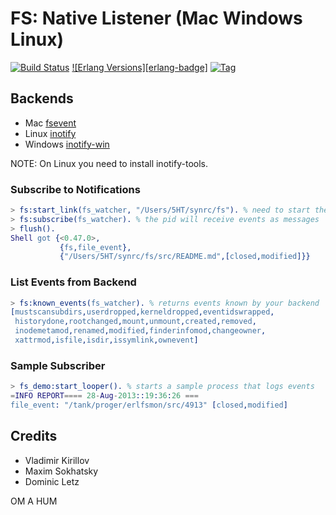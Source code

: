 FS: Native Listener (Mac Windows Linux)
=======================================

[![Build Status][gh-actions-badge]][gh-actions]
[![Erlang Versions][erlang-badge]][versions]
[![Tag][github-tag-badge]][github-tag]

Backends
--------

* Mac [fsevent](https://github.com/thibaudgg/rb-fsevent)
* Linux [inotify](https://github.com/rvoicilas/inotify-tools/wiki)
* Windows [inotify-win](https://github.com/thekid/inotify-win)

NOTE: On Linux you need to install inotify-tools.

### Subscribe to Notifications

```erlang
> fs:start_link(fs_watcher, "/Users/5HT/synrc/fs"). % need to start the fs watcher
> fs:subscribe(fs_watcher). % the pid will receive events as messages
> flush().
Shell got {<0.47.0>,
           {fs,file_event},
           {"/Users/5HT/synrc/fs/src/README.md",[closed,modified]}}
```

### List Events from Backend

```erlang
> fs:known_events(fs_watcher). % returns events known by your backend
[mustscansubdirs,userdropped,kerneldropped,eventidswrapped,
 historydone,rootchanged,mount,unmount,created,removed,
 inodemetamod,renamed,modified,finderinfomod,changeowner,
 xattrmod,isfile,isdir,issymlink,ownevent]
```

### Sample Subscriber

```erlang
> fs_demo:start_looper(). % starts a sample process that logs events
=INFO REPORT==== 28-Aug-2013::19:36:26 ===
file_event: "/tank/proger/erlfsmon/src/4913" [closed,modified]
```

Credits
-------

* Vladimir Kirillov
* Maxim Sokhatsky
* Dominic Letz 

OM A HUM


[//]: ---Named-Links---

[github]: https://github.com/erlsci/fs
[gh-actions-badge]: https://github.com/erlsci/fs/workflows/ci%2Fcd/badge.svg
[gh-actions]: https://github.com/erlsci/fs/actions
[erlang badge]: https://img.shields.io/badge/erlang-19%E2%88%9226-blue.svg
[versions]: https://github.com/erlsci/fs/blob/master/.github/workflows/cicd.yml
[github-tag]: https://github.com/erlsci/fs/tags
[github-tag-badge]: https://img.shields.io/github/tag/erlsci/fs.svg
[hex-badge]: https://img.shields.io/hexpm/v/fs_erlsci.svg?maxAge=2592000
[hex-package]: https://hex.pm/packages/fs_erlsci
